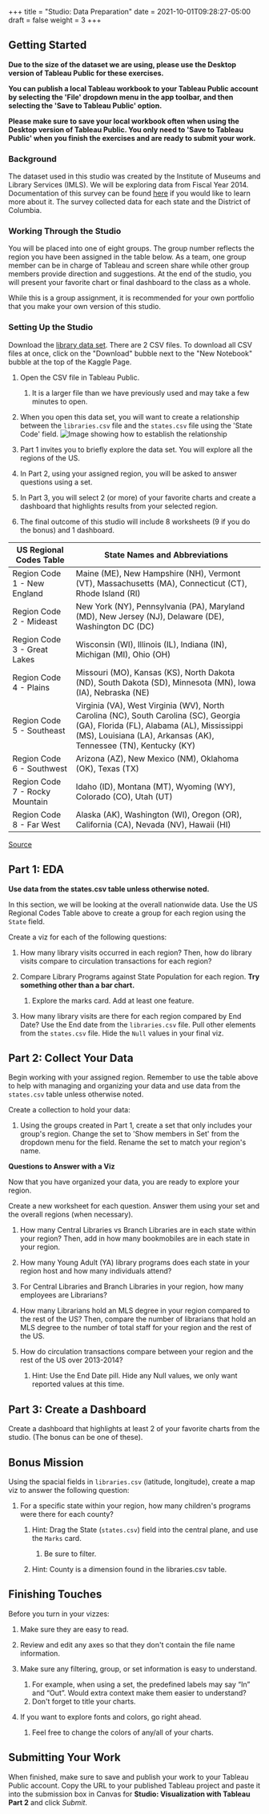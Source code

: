 +++
title = "Studio: Data Preparation"
date = 2021-10-01T09:28:27-05:00
draft = false
weight = 3
+++

## Getting Started

**Due to the size of the dataset we are using, please use the Desktop version of Tableau Public for these exercises.** 

**You can publish a local Tableau workbook to your Tableau Public account by selecting the 'File' dropdown menu in the app toolbar, and then selecting the 'Save to Tableau Public' option.**

**Please make sure to save your local workbook often when using the Desktop version of Tableau Public. You only need to 'Save to Tableau Public' when you finish the exercises and are ready to submit your work.**

### Background

The dataset used in this studio was created by the Institute of Museums and Library Services (IMLS).  We 
will be exploring data from Fiscal Year 2014.  Documentation of this survey can be found [here](https://www.imls.gov/sites/default/files/fy2014_pls_data_file_documentation.pdf) if you would like to learn more about it. The survey collected data for each state and the District of Columbia.

### Working Through the Studio

You will be placed into one of eight groups.  The group number reflects the region you have been assigned in the table below.  As a team, one group member can be in charge of Tableau and screen share while other group members provide direction and suggestions.  At the end of the studio, you will present your favorite chart or final dashboard to the class as a whole.

While this is a group assignment, it is recommended for your own portfolio that you make your own version of this studio.

### Setting Up the Studio

Download the [library data set](https://www.kaggle.com/imls/public-libraries?select=libraries.csv%C2%A0). There are 2 CSV files. To download all CSV files at once, click on the "Download" bubble next to the "New Notebook" bubble at the top of the Kaggle Page.

1. Open the CSV file in Tableau Public.  

   1. It is a larger file than we have previously used and may take a few minutes to open. 

1. When you open this data set, you will want to create a relationship between the `libraries.csv` file and the `states.csv` file using the 'State Code' field.
![Image showing how to establish the relationship](pictures/tableau-relation.png)
1. Part 1 invites you to briefly explore the data set.  You will explore all the regions of the US.
1. In Part 2, using your assigned region, you will be asked to answer questions using a set.
1. In Part 3, you will select 2 (or more) of your favorite charts and create a dashboard that highlights results from your selected region.
1. The final outcome of this studio will include 8 worksheets (9 if you do the bonus) and 1 dashboard.
  
| **US Regional Codes Table** | **State Names and Abbreviations** |
|-----------------------------|-----------------------------------|
| Region Code 1 - New England | Maine (ME), New Hampshire (NH), Vermont (VT), Massachusetts (MA), Connecticut (CT), Rhode Island (RI) |
| Region Code 2 - Mideast | New York (NY), Pennsylvania (PA), Maryland (MD), New Jersey (NJ), Delaware (DE), Washington DC (DC) |
| Region Code 3 - Great Lakes | Wisconsin (WI), Illinois (IL), Indiana (IN), Michigan (MI), Ohio (OH) |
| Region Code 4 - Plains | Missouri (MO), Kansas (KS), North Dakota (ND), South Dakota (SD), Minnesota (MN), Iowa (IA), Nebraska (NE) |
| Region Code 5 - Southeast | Virginia (VA), West Virginia (WV), North Carolina (NC), South Carolina (SC), Georgia (GA), Florida (FL), Alabama (AL), Mississippi (MS), Louisiana (LA), Arkansas (AK), Tennessee (TN), Kentucky (KY) |
| Region Code 6 - Southwest | Arizona (AZ), New Mexico (NM), Oklahoma (OK), Texas (TX) |
| Region Code 7 - Rocky Mountain | Idaho (ID), Montana (MT), Wyoming (WY), Colorado (CO), Utah (UT) |
| Region Code 8 - Far West | Alaska (AK), Washington (WI), Oregon (OR), California (CA), Nevada (NV), Hawaii (HI) |

[Source](https://www.bea.gov/news/2015/gross-domestic-product-state-advance-2014-and-revised-1997-2013/regional-maps)

## Part 1: EDA

**Use data from the states.csv table unless otherwise noted.**  

In this section, we will be looking at the overall nationwide data. 
Use the US Regional Codes Table above to create a group for each region using the `State` field. 

Create a viz for each of the following questions: 

1. How many library visits occurred in each region? 
   Then, how do library visits compare to circulation transactions for each region?

1. Compare Library Programs against State Population for each region.
   **Try something other than a bar chart.**
   1. Explore the marks card. Add at least one feature.

1. How many library visits are there for each region compared by End Date? 
   Use the End date from the `libraries.csv` file. 
   Pull other elements from the `states.csv` file. 
   Hide the `Null` values in your final viz.
      

## Part 2: Collect Your Data

Begin working with your assigned region. Remember to use the table above to help with managing and organizing your data and use data from the `states.csv` table unless otherwise noted.

Create a collection to hold your data:

1. Using the groups created in Part 1, create a set that only includes your group's region. Change the set to 'Show members in Set' from the dropdown menu for the field. Rename the set to match your region's name.


**Questions to Answer with a Viz**

Now that you have organized your data, you are ready to explore your region.

Create a new worksheet for each question. Answer them using your set and the overall regions (when necessary).

1. How many Central Libraries vs Branch Libraries are in each state within your region? Then, add in how many bookmobiles are in each state in your region.

1. How many Young Adult (YA) library programs does each state in your region host and how many individuals attend?

1. For Central Libraries and Branch Libraries in your region, how many employees are Librarians?

1. How many Librarians hold an MLS degree in your region compared to the rest of the US? Then, compare the number of librarians that hold an MLS degree to the number of total staff for your region and the rest of the US.

1. How do circulation transactions compare between your region and the rest of the US over 2013-2014?

   1. Hint: Use the End Date pill.  Hide any Null values, we only want reported values at this time. 

## Part 3: Create a Dashboard

Create a dashboard that highlights at least 2 of your favorite charts from the studio.  (The bonus can be one of these).

## Bonus Mission

Using the spacial fields in `libraries.csv` (latitude, longitude), create a map viz to answer the following question:

1. For a specific state within your region, how many children's programs were there for each county?

   1. Hint: Drag the State (`states.csv`) field into the central plane, and use the `Marks` card.  
   
      1. Be sure to filter.
      
   1. Hint: County is a dimension found in the libraries.csv table.
 

## Finishing Touches

Before you turn in your vizzes:

1. Make sure they are easy to read. 
1. Review and edit any axes so that they don't contain the file name information. 
1. Make sure any filtering, group, or set information is easy to understand. 

   1. For example, when using a set, the predefined labels may say “In” and “Out”. Would extra context make them easier to understand? 
   1. Don't forget to title your charts.  

1. If you want to explore fonts and colors, go right ahead. 

   1. Feel free to change the colors of any/all of your charts.  


## Submitting Your Work

When finished, make sure to save and publish your work to your Tableau Public account. Copy the URL to your published Tableau project and paste it into the submission box in 
Canvas for **Studio: Visualization with Tableau Part 2** and click *Submit*.
